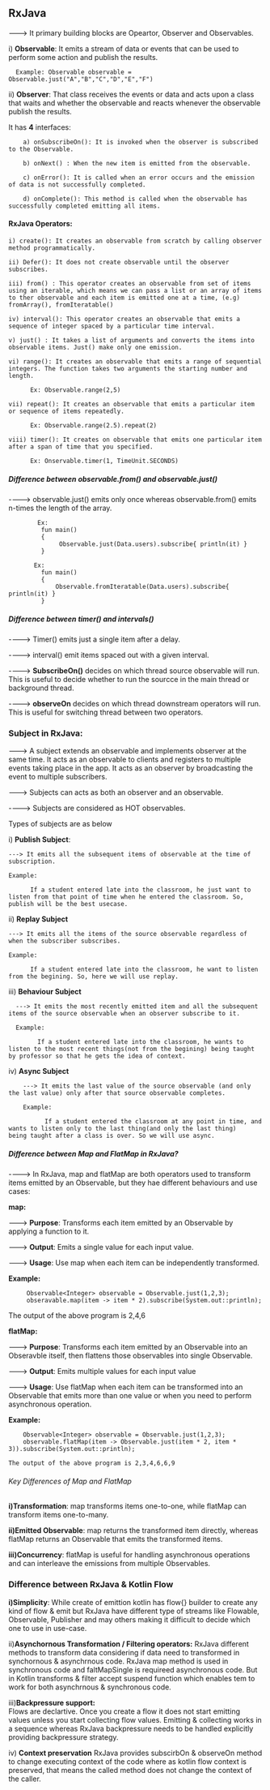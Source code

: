 ## RxJava

---> It primary building blocks are Opeartor, Observer and Observables.

i) **Observable**: It emits a stream of data or events that can be used to perform some action and publish the results.

      Example: Observable observable = Observable.just("A","B","C","D","E","F")

ii) **Observer**: That class receives the events or data and acts upon a class that waits and whether the observable and reacts whenever the observable publish the results.

It has **4** interfaces:

        a) onSubscribeOn(): It is invoked when the observer is subscribed to the Observable.
        
        b) onNext() : When the new item is emitted from the observable.
        
        c) onError(): It is called when an error occurs and the emission of data is not successfully completed.
        
        d) onComplete(): This method is called when the observable has successfully completed emitting all items.

#### RxJava Operators:

    i) create(): It creates an observable from scratch by calling observer method programmatically.

    ii) Defer(): It does not create observable until the observer subscribes.

    iii) from() : This operator creates an observable from set of items using an iterable, which means we can pass a list or an array of items to ther observable and each item is emitted one at a time, (e.g) fromArray(), fromIteratable()

    iv) interval(): This operator creates an observable that emits a sequence of integer spaced by a particular time interval.

    v) just() : It takes a list of arguments and converts the items into observable items. Just() make only one emission.

    vi) range(): It creates an observable that emits a range of sequential integers. The function takes two arguments the starting number and length.

          Ex: Observable.range(2,5)

    vii) repeat(): It creates an observable that emits a particular item or sequence of items repeatedly.

          Ex: Observable.range(2.5).repeat(2)

    viii) timer(): It creates on observable that emits one particular item after a span of time that you specified.

          Ex: Onservable.timer(1, TimeUnit.SECONDS)


##### Difference between observable.from() and observable.just()

----> observable.just() emits only once whereas observable.from() emits n-times the length of the array.

            Ex: 
             fun main()
             {
                  Observable.just(Data.users).subscribe{ println(it) }
             }
      
           Ex: 
             fun main()
             {
                 Observable.fromIteratable(Data.users).subscribe{ println(it) } 
             }

##### Difference between timer() and intervals()

----> Timer() emits just a single item after a delay.

----> interval() emit items spaced out with a given interval.


----> **SubscribeOn()** decides on which thread source observable will run. This is useful to decide whether to run the sourcce in the main thread or background thread.

----> **observeOn** decides on which thread downstream operators will run. This is useful for switching thread between two operators.

### Subject in RxJava:

---> A subject extends an observable and implements observer at the same time. It acts as an observable to clients and registers to multiple events taking place in the app. It acts as an observer by broadcasting the event to multiple subscribers.

 ---> Subjects can acts as both an observer and an observable.

 ----> Subjects are considered as HOT observables.

  Types of subjects are as below

  i) **Publish Subject**:

    ---> It emits all the subsequent items of observable at the time of subscription.

    Example: 

          If a student entered late into the classroom, he just want to listen from that point of time when he entered the classroom. So, publish will be the best usecase.

  ii) **Replay Subject**

    ---> It emits all the items of the source observable regardless of when the subscriber subscribes.

    Example:

          If a student entered late into the classroom, he want to listen from the begining. So, here we will use replay.

  iii) **Behaviour Subject**     

      ---> It emits the most recently emitted item and all the subsequent items of the source observable when an observer subscribe to it.

      Example:

            If a student entered late into the classroom, he wants to listen to the most recent things(not from the begining) being taught             by professor so that he gets the idea of context.

  iv) **Async Subject**

        ---> It emits the last value of the source observable (and only the last value) only after that source observable completes.

        Example:

              If a student entered the classroom at any point in time, and wants to listen only to the last thing(and only the last thing)                being taught after a class is over. So we will use async.
  

##### Difference between Map and FlatMap in RxJava?

 ----> In RxJava, map and flatMap are both operators used to transform items emitted by an Observable, but they hae different behaviours and use cases:

**map:**

 ---> **Purpose**: Transforms each item emitted by an Observable by applying a function to it.

 ---> **Output**: Emits a single value for each input value.

 ---> **Usage**: Use map when each item can be independently transformed.

   **Example:**

         Observable<Integer> observable = Observable.just(1,2,3);
         obseravable.map(item -> item * 2).subscribe(System.out::println);

   The output of the above program is 2,4,6

**flatMap:**    

---> **Purpose**: Transforms each item emitted by an Observable into an Obseravble itself, then flattens those observables into single Observable.

---> **Output**: Emits multiple values for each input value

---> **Usage**: Use flatMap when each item can be transformed into an Observable that emits more than one value or when you need to perform asynchronous operation.

   **Example:**

        Observable<Integer> observable = Observable.just(1,2,3);
        observable.flatMap(item -> Observable.just(item * 2, item * 3)).subscribe(System.out::println);

    The output of the above program is 2,3,4,6,6,9
    
###### Key Differences of Map and FlatMap

 **i)Transformation**:  map transforms items one-to-one, while flatMap can transform items one-to-many.

 **ii)Emitted Observable**: map returns the transformed item directly, whereas flatMap returns an Observable that emits the transformed items.

 **iii)Concurrency**: flatMap is useful for handling asynchronous operations and can interleave the emissions from multiple Observables.


### Difference between RxJava & Kotlin Flow

**i)Simplicity**: While create of emittion kotlin has flow{} builder to create any kind of flow & emit but RxJava have different type of streams like Flowable, Observable, Publisher and may others making it difficult to decide which one to use in use-case.

ii)**Asynchornous Transformation / Filtering operators:**
      RxJava  different methods to transform data considering if data need to transformed in synchornous & asynchrnous code. RxJava map method is used in synchronous code and faltMapSingle is requireed asynchronous code. But in Kotlin transforms & filter accept suspend function which enables tem to work for both asynchrnous & synchronous code.

iii)**Backpressure support:**     
      Flows are declartive. Once you create a flow it does not start emitting values unless you start collecting flow values. Emitting & collecting works in a sequence whereas RxJava backpressure needs to be handled explicitly providing backpressure strategy.

iv) **Context preservation**
      RxJava provides subscirbOn & observeOn method to change executing context of the code where as kotlin flow context is preserved, that means the called method does not change the context of the caller.

